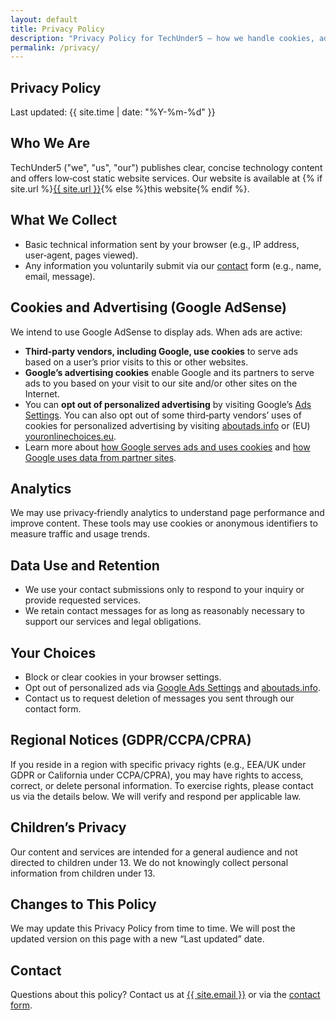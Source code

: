 ```yaml
---
layout: default
title: Privacy Policy
description: "Privacy Policy for TechUnder5 — how we handle cookies, ads (Google AdSense), and analytics."
permalink: /privacy/
---
```


<section class="container" aria-label="Privacy Policy">
  <h1>Privacy Policy</h1>
  <p class="muted">Last updated: {{ site.time | date: "%Y-%m-%d" }}</p>

  <h2>Who We Are</h2>
  <p>TechUnder5 ("we", "us", "our") publishes clear, concise technology content and offers low‑cost static website services. Our website is available at {% if site.url %}<a href="{{ site.url }}">{{ site.url }}</a>{% else %}this website{% endif %}.</p>

  <h2>What We Collect</h2>
  <ul>
    <li>Basic technical information sent by your browser (e.g., IP address, user‑agent, pages viewed).</li>
    <li>Any information you voluntarily submit via our <a href="{{ '/contact/contact.html' | relative_url }}">contact</a> form (e.g., name, email, message).</li>
  </ul>

  <h2>Cookies and Advertising (Google AdSense)</h2>
  <p>We intend to use Google AdSense to display ads. When ads are active:</p>
  <ul>
    <li><strong>Third‑party vendors, including Google, use cookies</strong> to serve ads based on a user’s prior visits to this or other websites.</li>
    <li><strong>Google’s advertising cookies</strong> enable Google and its partners to serve ads to you based on your visit to our site and/or other sites on the Internet.</li>
    <li>You can <strong>opt out of personalized advertising</strong> by visiting Google’s <a href="https://adssettings.google.com/" target="_blank" rel="noopener">Ads Settings</a>. You can also opt out of some third‑party vendors’ uses of cookies for personalized advertising by visiting <a href="https://www.aboutads.info/choices/" target="_blank" rel="noopener">aboutads.info</a> or (EU) <a href="https://www.youronlinechoices.eu/" target="_blank" rel="noopener">youronlinechoices.eu</a>.</li>
    <li>Learn more about <a href="https://policies.google.com/technologies/ads" target="_blank" rel="noopener">how Google serves ads and uses cookies</a> and <a href="https://policies.google.com/technologies/partner-sites" target="_blank" rel="noopener">how Google uses data from partner sites</a>.</li>
  </ul>

  <h2>Analytics</h2>
  <p>We may use privacy‑friendly analytics to understand page performance and improve content. These tools may use cookies or anonymous identifiers to measure traffic and usage trends.</p>

  <h2>Data Use and Retention</h2>
  <ul>
    <li>We use your contact submissions only to respond to your inquiry or provide requested services.</li>
    <li>We retain contact messages for as long as reasonably necessary to support our services and legal obligations.</li>
  </ul>

  <h2>Your Choices</h2>
  <ul>
    <li>Block or clear cookies in your browser settings.</li>
    <li>Opt out of personalized ads via <a href="https://adssettings.google.com/" target="_blank" rel="noopener">Google Ads Settings</a> and <a href="https://www.aboutads.info/choices/" target="_blank" rel="noopener">aboutads.info</a>.</li>
    <li>Contact us to request deletion of messages you sent through our contact form.</li>
  </ul>

  <h2>Regional Notices (GDPR/CCPA/CPRA)</h2>
  <p>If you reside in a region with specific privacy rights (e.g., EEA/UK under GDPR or California under CCPA/CPRA), you may have rights to access, correct, or delete personal information. To exercise rights, please contact us via the details below. We will verify and respond per applicable law.</p>

  <h2>Children’s Privacy</h2>
  <p>Our content and services are intended for a general audience and not directed to children under 13. We do not knowingly collect personal information from children under 13.</p>

  <h2>Changes to This Policy</h2>
  <p>We may update this Privacy Policy from time to time. We will post the updated version on this page with a new “Last updated” date.</p>

  <h2>Contact</h2>
  <p>Questions about this policy? Contact us at <a href="mailto:{{ site.email }}">{{ site.email }}</a> or via the <a href="{{ '/contact/contact.html' | relative_url }}">contact form</a>.</p>
</section>


